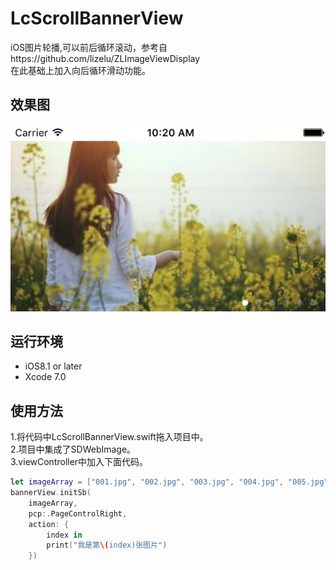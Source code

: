 # LcScrollBannerView
iOS图片轮播,可以前后循环滚动，参考自https://github.com/lizelu/ZLImageViewDisplay      
在此基础上加入向后循环滑动功能。

## 效果图
![image](https://github.com/liuchi188/LcScrollBannerView/blob/master/lcScrollBannerView_image.png)

## 运行环境

- iOS8.1 or later
- Xcode 7.0

## 使用方法

1.将代码中LcScrollBannerView.swift拖入项目中。   
2.项目中集成了SDWebImage。   
3.viewController中加入下面代码。   

```swift
let imageArray = ["001.jpg", "002.jpg", "003.jpg", "004.jpg", "005.jpg", "http://pic1.nipic.com/2008-12-25/2008122510134038_2.jpg"]
bannerView.initSb(
  	imageArray,
    pcp:.PageControlRight,
    action: {
        index in
        print("我是第\(index)张图片")
    })

